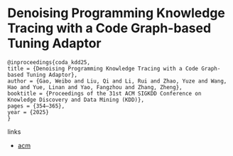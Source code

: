 # Denoising Programming Knowledge Tracing with a Code Graph-based Tuning Adaptor

```
@inproceedings{coda_kdd25,
title = {Denoising Programming Knowledge Tracing with a Code Graph-based Tuning Adaptor},
author = {Gao, Weibo and Liu, Qi and Li, Rui and Zhao, Yuze and Wang, Hao and Yue, Linan and Yao, Fangzhou and Zhang, Zheng},
booktitle = {Proceedings of the 31st ACM SIGKDD Conference on Knowledge Discovery and Data Mining (KDD)},
pages = {354–365},
year = {2025}
}
```

links
- [acm](https://dl.acm.org/doi/10.1145/3690624.3709172)
